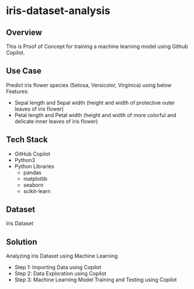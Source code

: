 # iris-dataset-analysis

## Overview 

This is Proof of Concept for training a machine learning model using Github Copilot. 

## Use Case

Predict iris flower species (Setosa, Versicolor, Virginica) using below Features:
 - Sepal length and Sepal width (height and width of protective outer leaves of iris flower)
 - Petal length and Petal width (height and width of more colorful and delicate inner leaves of iris flower)

## Tech Stack

- GitHub Copilot
- Python3
- Python Libraries
  - pandas
  - matplotlib
  - seaborn
  - scikit-learn

## Dataset

Iris Dataset

## Solution

Analyzing iris Dataset using Machine Learning
  - Step 1: Importing Data using Copilot
  - Step 2: Data Exploration using Copilot
  - Step 3: Machine Learning Model Training and Testing using Copilot  


